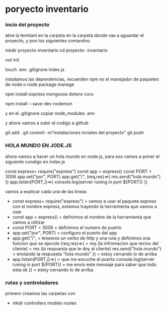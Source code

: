 # poryecto inventario
### incio del proyecto
abre la termianl en la carpeta en la carpeta donde vas a aguardar el proyecto, y pon los siguientes comandos:

mkdir proyecto-inventario
cd proyecto- inventario

not init

touch .env .gitignore index.js 

instalamos las dependencias, recuerden npm es el manejador de paquetes de node o node package manege

npm install express mongoose dotenv cors

npm install --save-dev nodemon

y en el .gitignore copiar
node_modules
.env

y ahora vamos a subir el codigo a github

git add .
git commit -m"instalaciones inciales del proyecto"
git push


### HOLA MUNDO EN JODE.JS
ahora vamos a hacer un hola mundo en node.js, para eso vamos a poner el siguiente condigo en index.js

const express= require("express")
const app = express()
const PORT = 3006
app.set("por", PORT)
app.get("/", (req,res)=>{
 res.send("hola mundo")
})
app.listen(PORT,()=>{
  console.log(server runing in port ${PORT})
})

vamos a explicar cada una de las lineas
- const express= require("express") = vamos a usar el paquete express con el nombre express, estamos trayendo la herramienta que vamos a usar
- const app = express() = definimos el nombre de la herramienta que vamos a utilizar
- const PORT = 3006 = definimos el numero de puerto
- app.set("por", PORT) = configuro el puerto del app
- app.get("/", = tenemos un verbo de http y una ruta y definimos una funcion que se ejecute
  (req,res)=>{ = req (la infromacion que recivo del cliente)
               = res (la respuesta que le doy al cliente)
  res.send("hola mundo") = enviando la respuesta "hola mundo"
  }) = estoy cerrando lo de arriba 
- app.listen(PORT,()=>{ = que me escuche el puerto
  console.log(server runing in port ${PORT}) = me envio este mensaje para saber que todo esta ok 
  }) = estoy cerrando lo de arriba

### rutas y controladores
primero creamos las carpetas con

- mkdr controllers models routes
